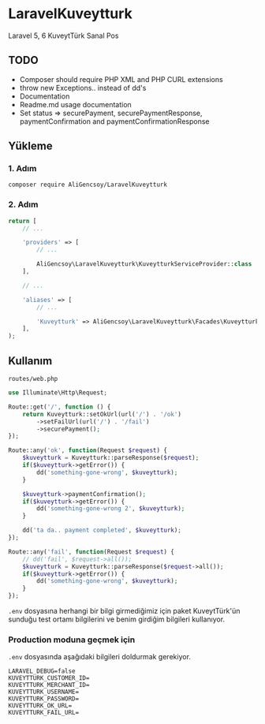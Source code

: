 # LaravelKuveytturk
Laravel 5, 6 KuveytTürk Sanal Pos

## TODO
- Composer should require PHP XML and PHP CURL extensions
- throw new Exceptions.. instead of dd's
- Documentation
- Readme.md usage documentation
- Set status => securePayment, securePaymentResponse, paymentConfirmation and paymentConfirmationResponse

## Yükleme

### 1. Adım
```console
composer require AliGencsoy/LaravelKuveytturk
```

### 2. Adım
```php
return [
	// ...

	'providers' => [
		// ...

		AliGencsoy\LaravelKuveytturk\KuveytturkServiceProvider::class
	],

	// ...

	'aliases' => [
		// ...

		'Kuveytturk' => AliGencsoy\LaravelKuveytturk\Facades\Kuveytturk::class
	],
);
```

## Kullanım

`routes/web.php`
```php
use Illuminate\Http\Request;

Route::get('/', function () {
    return Kuveytturk::setOkUrl(url('/') . '/ok')
        ->setFailUrl(url('/') . '/fail')
        ->securePayment();
});

Route::any('ok', function(Request $request) {
	$kuveytturk = Kuveytturk::parseResponse($request);
	if($kuveytturk->getError()) {
		dd('something-gone-wrong', $kuveytturk);
	}

	$kuveytturk->paymentConfirmation();
    if($kuveytturk->getError()) {
        dd('something-gone-wrong 2', $kuveytturk);
    }

    dd('ta da.. payment completed', $kuveytturk);
});

Route::any('fail', function(Request $request) {
	// dd('fail', $request->all());
	$kuveytturk = Kuveytturk::parseResponse($request->all());
    if($kuveytturk->getError()) {
        dd('something-gone-wrong', $kuveytturk);
    }
});
```
`.env` dosyasına herhangi bir bilgi girmediğimiz için paket KuveytTürk'ün sunduğu test ortamı bilgilerini ve benim girdiğim bilgileri kullanıyor.

### Production moduna geçmek için
`.env` dosyasında aşağıdaki bilgileri doldurmak gerekiyor.
```
LARAVEL_DEBUG=false
KUVEYTTURK_CUSTOMER_ID=
KUVEYTTURK_MERCHANT_ID=
KUVEYTTURK_USERNAME=
KUVEYTTURK_PASSWORD=
KUVEYTTURK_OK_URL=
KUVEYTTURK_FAIL_URL=
```